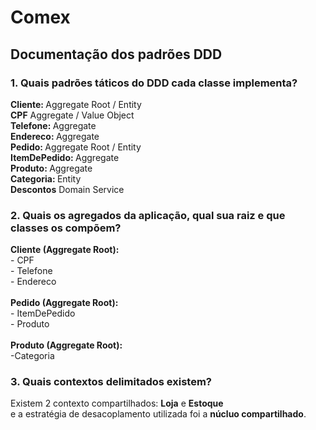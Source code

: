# Comex

<h2>Documentação dos padrões DDD</h2>


<div>
    <h3>1. Quais padrões táticos do DDD cada classe implementa?</h3>
    <strong>Cliente: </strong> Aggregate Root / Entity <br>
    <strong>CPF</strong> Aggregate / Value Object <br>
    <strong>Telefone: </strong> Aggregate <br>
    <strong>Endereco: </strong> Aggregate <br>
    <strong>Pedido: </strong> Aggregate Root / Entity <br>
    <strong>ItemDePedido: </strong> Aggregate <br>
    <strong>Produto: </strong> Aggregate <br>
    <strong>Categoria: </strong> Entity <br>
    <strong>Descontos</strong> Domain Service


</div>

<div>
    <h3>2. Quais os agregados da aplicação, qual sua raiz e que classes os compõem?</h3>
    <strong>Cliente (Aggregate Root):</strong> <br>
    - CPF <br>
    - Telefone <br>
    - Endereco <br><br>
    <strong>Pedido (Aggregate Root):</strong> <br>
    - ItemDePedido <br>
    - Produto <br><br>
    <strong>Produto (Aggregate Root):</strong> <br>
    -Categoria <br>
</div>


<div>
    <h3>3. Quais contextos delimitados existem?</h3>
    <p>
        Existem 2 contexto compartilhados: <strong>Loja</strong> e <strong>Estoque</strong> <br> 
        e a estratégia de desacoplamento utilizada foi a <strong>núcluo compartilhado</strong>.
    </p>
</div>




